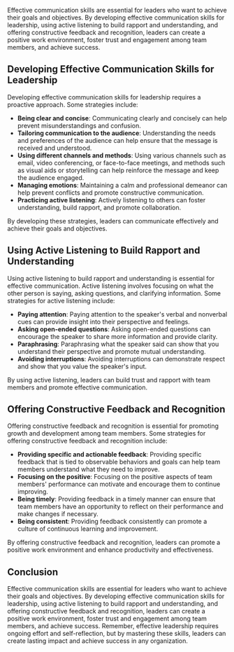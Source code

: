 
Effective communication skills are essential for leaders who want to achieve their goals and objectives. By developing effective communication skills for leadership, using active listening to build rapport and understanding, and offering constructive feedback and recognition, leaders can create a positive work environment, foster trust and engagement among team members, and achieve success.

Developing Effective Communication Skills for Leadership
--------------------------------------------------------

Developing effective communication skills for leadership requires a proactive approach. Some strategies include:

- **Being clear and concise**: Communicating clearly and concisely can help prevent misunderstandings and confusion.
- **Tailoring communication to the audience**: Understanding the needs and preferences of the audience can help ensure that the message is received and understood.
- **Using different channels and methods**: Using various channels such as email, video conferencing, or face-to-face meetings, and methods such as visual aids or storytelling can help reinforce the message and keep the audience engaged.
- **Managing emotions**: Maintaining a calm and professional demeanor can help prevent conflicts and promote constructive communication.
- **Practicing active listening**: Actively listening to others can foster understanding, build rapport, and promote collaboration.

By developing these strategies, leaders can communicate effectively and achieve their goals and objectives.

Using Active Listening to Build Rapport and Understanding
---------------------------------------------------------

Using active listening to build rapport and understanding is essential for effective communication. Active listening involves focusing on what the other person is saying, asking questions, and clarifying information. Some strategies for active listening include:

- **Paying attention**: Paying attention to the speaker's verbal and nonverbal cues can provide insight into their perspective and feelings.
- **Asking open-ended questions**: Asking open-ended questions can encourage the speaker to share more information and provide clarity.
- **Paraphrasing**: Paraphrasing what the speaker said can show that you understand their perspective and promote mutual understanding.
- **Avoiding interruptions**: Avoiding interruptions can demonstrate respect and show that you value the speaker's input.

By using active listening, leaders can build trust and rapport with team members and promote effective communication.

Offering Constructive Feedback and Recognition
----------------------------------------------

Offering constructive feedback and recognition is essential for promoting growth and development among team members. Some strategies for offering constructive feedback and recognition include:

- **Providing specific and actionable feedback**: Providing specific feedback that is tied to observable behaviors and goals can help team members understand what they need to improve.
- **Focusing on the positive**: Focusing on the positive aspects of team members' performance can motivate and encourage them to continue improving.
- **Being timely**: Providing feedback in a timely manner can ensure that team members have an opportunity to reflect on their performance and make changes if necessary.
- **Being consistent**: Providing feedback consistently can promote a culture of continuous learning and improvement.

By offering constructive feedback and recognition, leaders can promote a positive work environment and enhance productivity and effectiveness.

Conclusion
----------

Effective communication skills are essential for leaders who want to achieve their goals and objectives. By developing effective communication skills for leadership, using active listening to build rapport and understanding, and offering constructive feedback and recognition, leaders can create a positive work environment, foster trust and engagement among team members, and achieve success. Remember, effective leadership requires ongoing effort and self-reflection, but by mastering these skills, leaders can create lasting impact and achieve success in any organization.
